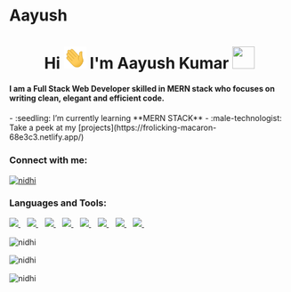 # Aayush
<h1 align="center">Hi <img src="https://raw.githubusercontent.com/ABSphreak/ABSphreak/master/gifs/Hi.gif" width="40" height="40" /> I'm Aayush Kumar
<img src="https://camo.githubusercontent.com/d3359cb00ab0b5ed8f2e1fe3fceb4fbaf3b614340f8c0db99c17b9f50b351770/68747470733a2f2f656d6f6a69732e736c61636b6d6f6a69732e636f6d2f656d6f6a69732f696d616765732f313533313834393433302f343234362f626c6f622d73756e676c61737365732e6769663f31353331383439343330" width="40" height="40" />
</h1>
<h4 align="left">I am a Full Stack Web Developer skilled in MERN stack who focuses on writing clean, elegant and efficient code.</h4>
- :seedling: I’m currently learning **MERN STACK**
- :male-technologist: Take a peek at my [projects](https://frolicking-macaron-68e3c3.netlify.app/)
<h3 align="left">Connect with me:</h3>
<p align="left">
<a href="https://www.linkedin.com/in/aayush-kumar-2bb637218/" target="_blank"><img align="center" src="https://raw.githubusercontent.com/rahuldkjain/github-profile-readme-generator/master/src/images/icons/Social/linked-in-alt.svg" alt="nidhi" height="30" width="40" /></a>
</p>
<h3 align="left">Languages and Tools:</h3>
<p align="left">
<a href="https://reactjs.org/" target="_blank" rel="noreferrer"><img src="https://img.icons8.com/office/40/000000/react.png"/> </a>&nbsp;&nbsp;
<a href="https://redux.js.org" target="_blank" rel="noreferrer"><img src="https://img.icons8.com/color/48/000000/redux.png"/> </a>&nbsp;&nbsp;
<a href=""><img src="https://img.icons8.com/color/48/000000/chakra-ui.png"/> </a> &nbsp;&nbsp;
<a href="https://developer.mozilla.org/en-US/docs/Web/JavaScript" target="_blank" rel="noreferrer"><img src="https://img.icons8.com/color/48/000000/javascript--v1.png"/> </a> &nbsp;&nbsp;
<a href="https://www.w3.org/html/" target="_blank" rel="noreferrer"><img src="https://img.icons8.com/color/48/000000/html-5--v1.png"/> </a>&nbsp;&nbsp;
 <a href="https://www.w3schools.com/css/" target="_blank" rel="noreferrer"><img src="https://img.icons8.com/color/48/000000/css3.png"/> </a>&nbsp;&nbsp;
<a href="https://www.mongodb.com/" target="_blank" rel="noreferrer"><img src="https://img.icons8.com/external-tal-revivo-shadow-tal-revivo/48/000000/external-mongodb-a-cross-platform-document-oriented-database-program-logo-shadow-tal-revivo.png"/> </a> &nbsp;&nbsp;
<a href="https://nodejs.org" target="_blank" rel="noreferrer"> <img src="https://img.icons8.com/fluency/48/000000/node-js.png"/> </a>&nbsp;&nbsp;
<p><img align="center" src="https://github-readme-stats.vercel.app/api/top-langs/?username=aarohi1234&hide=php&layout=compact&theme=radical" alt="nidhi" height="50%" width="50%" /></p>
<p><img align="center" src="https://github-readme-stats.vercel.app/api?username=aarohi1234&show_icons=true&locale=en&theme=radical" alt="nidhi" height="50%" width="50%" /></p>
<p><img align="center" src="https://github-readme-streak-stats.herokuapp.com/?user=aarohi1234&theme=radical" alt="nidhi" height="50%" width="50%"/></p>
